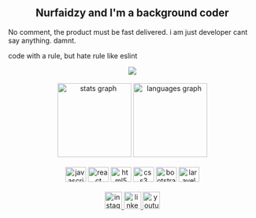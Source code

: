 <h2 align="center">Nurfaidzy and I'm a background coder</h2>

<p align="left">No comment, the product must be fast delivered. i am just developer cant say anything. damnt. </p>

<p align="left">code with a rule, but hate rule like eslint</p>


<div align="center">
  <img src="https://profile-counter.glitch.me/nurfaidzy/count.svg?"  />
</div>

<div align="center">
</br>
  <img src="https://github-readme-stats.vercel.app/api?hide_title=false&hide_rank=false&show_icons=true&include_all_commits=true&count_private=true&disable_animations=false&theme=dracula&locale=en&hide_border=false&username=nurfaidzy" height="150" alt="stats graph"  />
  <img src="https://github-readme-stats.vercel.app/api/top-langs?locale=en&hide_title=false&layout=compact&card_width=320&langs_count=5&theme=dracula&hide_border=false&username=nurfaidzy" height="150" alt="languages graph"  />
</div>

<div align="center">
</br>
  <img src="https://cdn.jsdelivr.net/gh/devicons/devicon/icons/javascript/javascript-original.svg" height="30" width="42" alt="javascript logo"  />
  <img src="https://cdn.jsdelivr.net/gh/devicons/devicon/icons/react/react-original.svg" height="30" width="42" alt="react logo"  />
  <img src="https://cdn.jsdelivr.net/gh/devicons/devicon/icons/html5/html5-original.svg" height="30" width="42" alt="html5 logo"  />
  <img src="https://cdn.jsdelivr.net/gh/devicons/devicon/icons/css3/css3-original.svg" height="30" width="42" alt="css3 logo"  />
  <img src="https://cdn.jsdelivr.net/gh/devicons/devicon/icons/bootstrap/bootstrap-original.svg" height="30" width="42" alt="bootstrap logo"  />
  <img src="https://cdn.jsdelivr.net/gh/devicons/devicon/icons/laravel/laravel-plain.svg" height="30" width="42" alt="laravel logo"  />
</div>

<div align="center">
</br>
    <a href="https://www.instagram.com/nurfaidzy/">
        <img src="https://img.shields.io/static/v1?message=Instagram&logo=instagram&label=&color=E4405F&logoColor=white&labelColor=&style=for-the-badge" height="35" alt="instagram logo"  />
    </a>
    <a href="https://www.linkedin.com/in/nurfaidzy-riyamizard-saragih/">
        <img src="https://img.shields.io/static/v1?message=LinkedIn&logo=linkedin&label=&color=0077B5&logoColor=white&labelColor=&style=for-the-badge" height="35" alt="linkedin logo"  />
    </a>
    <a href="https://www.youtube.com/channel/UCgR1basZ77jp6yDmRKh02uA">
        <img src="https://img.shields.io/static/v1?message=Youtube&logo=youtube&label=&color=FF0000&logoColor=white&labelColor=&style=for-the-badge" height="35" alt="youtube logo"  />
    </a> 
  </div>
